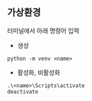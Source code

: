 ## 가상환경

터미널에서 아래 명령어 입력

- 생성
```
python -m venv <name>
```

- 활성화, 비활성화
```
.\<name>\Scripts\activate
deactivate
```
